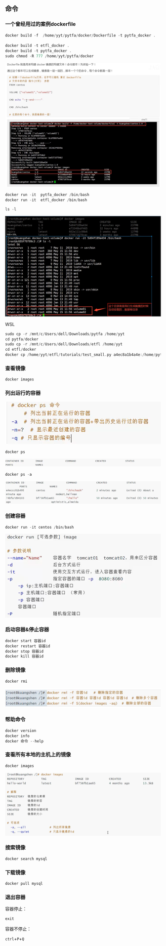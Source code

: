 ## 命令

### 一个曾经用过的案例dockerfile

```scala
docker build -f  /home/yyt/pytfa/docker/Dockerfile -t pytfa_docker .

docker build -t etfl_docker .
docker build -t pytfa_docker .
sudo chmod -R 777 /home/yyt/pytfa/docker
```

![Snipaste_2021-06-06_20-58-25](https://raw.githubusercontent.com/YutingYao/DailyJupyter/main/imageSever/Snipaste_2021-06-06_20-58-25.2vxjsjvuo9s0.png)

```s
docker run -it  pytfa_docker /bin/bash
docker run -it  etfl_docker /bin/bash
```

```s
ls -l
```

![Snipaste_2021-06-06_20-59-31](https://raw.githubusercontent.com/YutingYao/DailyJupyter/main/imageSever/Snipaste_2021-06-06_20-59-31.183y0v09sjwg.png)

WSL

```scala
sudo cp -r /mnt/c/Users/dell/Downloads/pytfa /home/yyt
cd pytfa/docker
sudo cp -r /mnt/c/Users/dell/Downloads/etfl /home/yyt
cd etfl/docker
docker cp /home/yyt/etfl/tutorials/test_small.py a4ec8a1b4a4e:/home/pytfa
```

### 查看镜像

```s
docker images
```

### 列出运行的容器

![image](https://raw.githubusercontent.com/YutingYao/DailyJupyter/main/imageSever/image.6atxj263i1k0.png)

```s
docker ps
```

![image](https://raw.githubusercontent.com/YutingYao/DailyJupyter/main/imageSever/image.3cxb1fute140.png)

```s
docker ps -a
```

![image](https://raw.githubusercontent.com/YutingYao/DailyJupyter/main/imageSever/image.6d6t2bi1o340.png)

### 创建容器

```s
docker run -it centos /bin/bash
```

![image](https://raw.githubusercontent.com/YutingYao/DailyJupyter/main/imageSever/image.3abo0y628aw0.png)

### 启动容器&停止容器

```s
docker start 容器id
docker restart 容器id
docker stop 容器id
docker kill 容器id
```

### 删除镜像

```s
docker rmi
```

![image](https://raw.githubusercontent.com/YutingYao/DailyJupyter/main/imageSever/image.6czbo0bk3i00.png)

### 帮助命令

```s
docker version
docker info 
docker 命令 --help
```

### 查看所有本地的主机上的镜像

```s
docker images
```

![image](https://raw.githubusercontent.com/YutingYao/DailyJupyter/main/imageSever/image.5j4hocm3mtw0.png)

### 搜索镜像

```s
docker search mysql 
```

### 下载镜像

```s
docker pull mysql
```

### 退出容器

容器停止：

```s
exit 
```

容器不停止：

`ctrl`+`P`+`Q`  